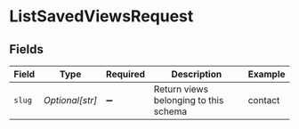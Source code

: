 # ListSavedViewsRequest


## Fields

| Field                                 | Type                                  | Required                              | Description                           | Example                               |
| ------------------------------------- | ------------------------------------- | ------------------------------------- | ------------------------------------- | ------------------------------------- |
| `slug`                                | *Optional[str]*                       | :heavy_minus_sign:                    | Return views belonging to this schema | contact                               |